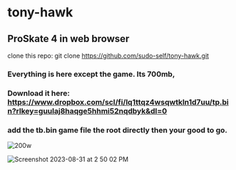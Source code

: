 # tony-hawk
## ProSkate 4 in web browser
clone this repo: git clone https://github.com/sudo-self/tony-hawk.git
### Everything is here except the game. Its 700mb, 
### Download it here: https://www.dropbox.com/scl/fi/lq1ttqz4wsqwtkln1d7uu/tp.bin?rlkey=guulaj8haqge5hhmi52nqdbyk&dl=0
### add the tb.bin game file the root directly then your good to go.
![200w](https://github.com/sudo-self/tony-hawk/assets/119916323/b4784acf-6c4f-464c-81f7-2aeea271fdad)


![Screenshot 2023-08-31 at 2 50 02 PM](https://github.com/sudo-self/tony-hawk/assets/119916323/d5a2622b-b428-4f1f-8f98-ee9936c41ab4)

